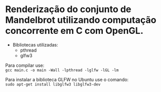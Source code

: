 # Renderização do conjunto de Mandelbrot utilizando computação concorrente em C com OpenGL.

- Bibliotecas utilizadas:
	- pthread
	- glfw3
	
Para compilar use: \
`gcc main.c -o main -Wall -lpthread -lglfw -lGL -lm` 

Para instalar a biblioteca GLFW no Ubuntu use o comando: \
`sudo apt-get install libglfw3 libglfw3-dev`


